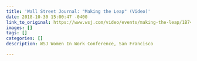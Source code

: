 ```yaml
---
title: 'Wall Street Journal: "Making the Leap" (Video)'
date: 2018-10-30 15:00:47 -0400
link_to_original: https://www.wsj.com/video/events/making-the-leap/1B74DF2B-3C32-434B-8383-2AA55FDEC2A5.html
images: []
tags: []
categories: []
description: WSJ Women In Work Conference, San Francisco

---
```

